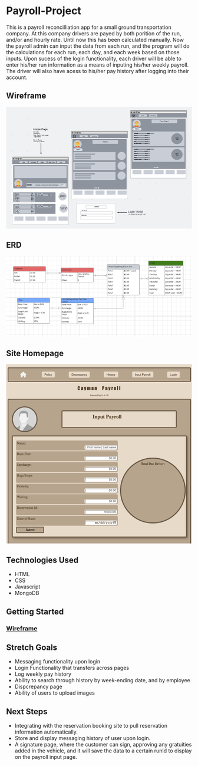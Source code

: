 # Payroll-Project
This is a payroll reconcilliation app for a small ground transportation company. At this company drivers are payed by both porition of the run, and/or and hourly rate. Until now this has been calculated manually. Now the payroll admin can input the data from each run, and the program will do the calculations for each run, each day, and each week based on those inputs. Upon sucess of the login functionality, each driver will be able to enter his/her run information as a means of inputing his/her weekly payroll. The driver will also have acess to his/her pay history after logging into their account.


## Wireframe
![View wireframe](./images/Payroll-Project-Wireframe.png)

## ERD
![View ERD](./images/Payroll-Project-ERD.png)

## Site Homepage
![View HomePage](./images/Payroll-Application-Site.png)

## Technologies Used
- HTML
- CSS
- Javascript
- MongoDB

## Getting Started
### [Wireframe](https://lucid.app/lucidspark/070ef9ad-701f-4db5-89d7-fc0df257b6d8/edit?beaconFlowId=4B9155E629D46088&invitationId=inv_409acb19-f726-4e44-8ce9-c1ccdf1563f9&page=0_0#)

## Stretch Goals
- Messaging functionality upon login
- Login Functionality that transfers across pages
- Log weekly pay history
- Ability to search through history by week-ending date, and  by employee
- Dispcrepancy page
- Ability of users to upload images

## Next Steps
- Integrating with the reservation booking site to pull reservation information automatically.
- Store and display messaging history of user upon login.
- A signature page, where the customer can sign, approving any gratuities added in the vehicle, and it will save the data to a certain runId to display on the payroll input page.
